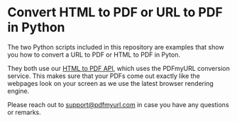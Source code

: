 # Convert HTML to PDF or URL to PDF in Python

The two Python scripts included in this repository are examples that show you how to convert a URL to PDF or HTML to PDF in Pyton.

They both use our [HTML to PDF API](https://pdfmyurl.com/html-to-pdf-api), which uses the PDFmyURL conversion service. This makes sure that your PDFs come out exactly like the webpages look on your screen as we use the latest browser rendering engine.

Please reach out to support@pdfmyurl.com in case you have any questions or remarks.
